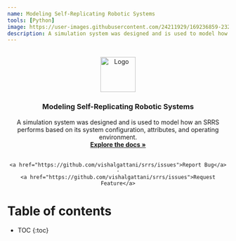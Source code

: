 ```yaml
---
name: Modeling Self-Replicating Robotic Systems
tools: [Python]
image: https://user-images.githubusercontent.com/24211929/169236859-232f11be-5d03-49a7-8639-e5d529d81cd4.mp4
description: A simulation system was designed and is used to model how an SRRS performs based on its system configuration, attributes, and operating environment. 
---
```


<!-- PROJECT LOGO -->
<br />
<div align="center">
  <a href="https://github.com/vishalgattani/srrs">
    <img src="https://user-images.githubusercontent.com/24211929/159631172-b1f75d0d-b9c2-48c2-8033-221d0694befb.png" alt="Logo" width="80" height="80">
  </a>

<h3 align="center">Modeling Self-Replicating Robotic Systems</h3>

  <p align="center">
    A simulation system was designed and is used to model how an SRRS performs based on its system configuration, attributes, and operating environment. 
    <br />
    <a href="https://github.com/vishalgattani/srrs"><strong>Explore the docs »</strong></a>
    <br />
    <br />
    
    <a href="https://github.com/vishalgattani/srrs/issues">Report Bug</a>
    ·
    <a href="https://github.com/vishalgattani/srrs/issues">Request Feature</a>
  </p>
</div>

# Table of contents 

* TOC
{:toc}


